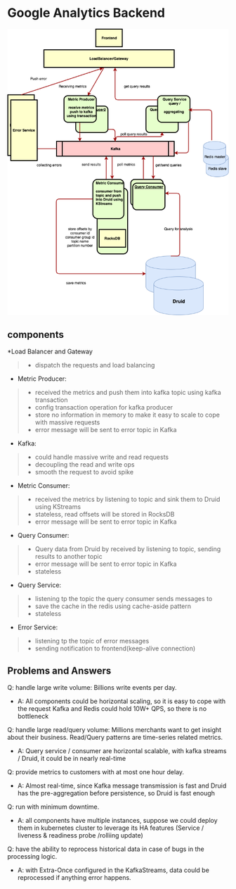 # Google Analytics Backend

![alt text](googleAnalysis.png "Architecture Design")


## components
*Load Balancer and Gateway
>* dispatch the requests and load balancing

* Metric Producer:
> * received the metrics and push them into kafka topic using kafka transaction
> * config transaction operation for kafka producer
> * store no information in memory to make it easy to scale to cope with massive requests
> * error message will be sent to error topic in Kafka

* Kafka:
> * could handle massive write and read requests
> * decoupling the read and write ops
> * smooth the request to avoid spike

* Metric Consumer:
> * received the metrics by listening to topic and sink them to Druid using KStreams
> * stateless, read offsets will be stored in RocksDB
> * error message will be sent to error topic in Kafka

* Query Consumer:
> * Query data from Druid by received by listening to topic, sending results to another topic
> * error message will be sent to error topic in Kafka
> * stateless

* Query Service:
> * listening tp the topic the query consumer sends messages to
> * save the cache in the redis using cache-aside pattern
> * stateless

* Error Service:
> * listening tp the topic of error messages
> * sending notification to frontend(keep-alive connection)


## Problems and Answers
Q: handle large write volume: Billions write events per day.
* A: All components could be horizontal scaling, so it is easy to cope with the request
Kafka and Redis could hold 10W+ QPS, so there is no bottleneck

Q: handle large read/query volume: Millions merchants want to get insight about their business. Read/Query patterns are time-series related metrics.
* A: Query service / consumer are horizontal scalable, with kafka streams / Druid, it could be in nearly real-time

Q: provide metrics to customers with at most one hour delay.
* A: Almost real-time, since Kafka message transmission is fast and Druid has the pre-aggregation before persistence, so Druid is fast enough

Q: run with minimum downtime.
* A: all components have multiple instances, suppose we could deploy them in kubernetes cluster to leverage its HA features (Service / liveness & readiness probe /rolliing update)

Q: have the ability to reprocess historical data in case of bugs in the processing logic.
* A: with Extra-Once configured in the KafkaStreams, data could be reprocessed if anything error happens.
